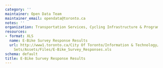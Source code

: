 ```yaml
---
category: ''
maintainer: Open Data Team
maintainer_email: opendata@toronto.ca
notes: ''
organization: Transportation Services, Cycling Infrastructure & Programs
resources:
- format: XLS
  name: E-Bike Survey Response Results
  url: http://www1.toronto.ca/City Of Toronto/Information & Technology/Open Data/Data
    Sets/Assets/Files/E-Bike_Survey_Responses.xls
schema: default
title: E-Bike Survey Response Results
---
```

